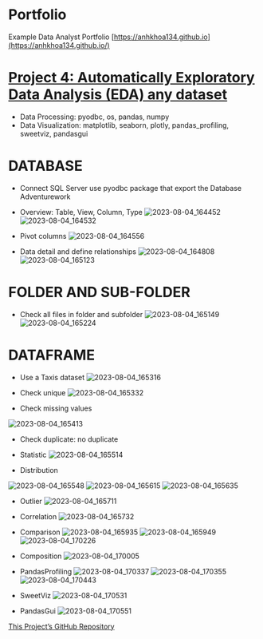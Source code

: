 # Portfolio
Example Data Analyst Portfolio
[https://anhkhoa134.github.io](https://anhkhoa134.github.io/)


# [Project 4: Automatically Exploratory Data Analysis (EDA) any dataset](https://github.com/anhkhoa134/portfolio/tree/main/Project_4)

* Data Processing: pyodbc, os, pandas, numpy
* Data Visualization: matplotlib, seaborn, plotly, pandas_profiling, sweetviz, pandasgui

# DATABASE
* Connect SQL Server use pyodbc package that export the Database Adventurework 
* Overview: Table, View, Column, Type
![2023-08-04_164452](https://github.com/anhkhoa134/portfolio/assets/108108639/ba933f7a-aa34-4dbb-ab66-80da304720d5)
![2023-08-04_164532](https://github.com/anhkhoa134/portfolio/assets/108108639/17201271-8ec4-4ce2-9450-b2c0101302c2)

* Pivot columns
![2023-08-04_164556](https://github.com/anhkhoa134/portfolio/assets/108108639/57bc03dc-81c8-408d-a745-5851f5565100)

* Data detail and define relationships
![2023-08-04_164808](https://github.com/anhkhoa134/portfolio/assets/108108639/1b4104e5-0b59-4de1-b8d0-62e87ca929d8)
![2023-08-04_165123](https://github.com/anhkhoa134/portfolio/assets/108108639/6a468d37-8942-48a6-803b-6d14400067f3)

# FOLDER AND SUB-FOLDER
* Check all files in folder and subfolder
![2023-08-04_165149](https://github.com/anhkhoa134/portfolio/assets/108108639/0c1ebf19-5949-4717-9128-cb9fe70432e5)
![2023-08-04_165224](https://github.com/anhkhoa134/portfolio/assets/108108639/13d54bc8-45cd-43ce-9426-b245331cea32)

# DATAFRAME
* Use a Taxis dataset
![2023-08-04_165316](https://github.com/anhkhoa134/portfolio/assets/108108639/b424b152-82a0-4701-ba1a-5329d5440ac3)

* Check unique
![2023-08-04_165332](https://github.com/anhkhoa134/portfolio/assets/108108639/3ce9b2c7-d3a3-4ffe-b042-0b77913ba0a1)

* Check missing values

![2023-08-04_165413](https://github.com/anhkhoa134/portfolio/assets/108108639/d3c73830-6652-437e-a60c-11b93d463d62)

* Check duplicate: no duplicate
  
* Statistic
![2023-08-04_165514](https://github.com/anhkhoa134/portfolio/assets/108108639/978996aa-7773-456c-8cad-2de08fd0dcc9)

* Distribution

![2023-08-04_165548](https://github.com/anhkhoa134/portfolio/assets/108108639/6fbb151a-0bbb-4c45-a8bd-c33860683b2a)
![2023-08-04_165615](https://github.com/anhkhoa134/portfolio/assets/108108639/afa363bc-3cf0-4c22-8c8c-b7671f5fb5a3)
![2023-08-04_165635](https://github.com/anhkhoa134/portfolio/assets/108108639/998a1185-65b4-4b71-afcf-224b8f533bd0)

* Outlier
![2023-08-04_165711](https://github.com/anhkhoa134/portfolio/assets/108108639/a9245845-5a10-43d6-bbda-2f5fa5b2c8ed)

* Correlation
![2023-08-04_165732](https://github.com/anhkhoa134/portfolio/assets/108108639/d4c18e98-457e-47ca-af37-73fc1c8acb27)

* Comparison
![2023-08-04_165935](https://github.com/anhkhoa134/portfolio/assets/108108639/533e7185-7573-4806-8f0e-25d9ceb8565b)
![2023-08-04_165949](https://github.com/anhkhoa134/portfolio/assets/108108639/7e8394af-5a55-412c-ae3e-5834c4f40d61)
![2023-08-04_170226](https://github.com/anhkhoa134/portfolio/assets/108108639/0d73b123-6cfe-4520-a857-e69afb9508be)

* Composition
![2023-08-04_170005](https://github.com/anhkhoa134/portfolio/assets/108108639/42dc22b8-814d-4622-b0b8-c70e24900bd1)

* PandasProfiling
![2023-08-04_170337](https://github.com/anhkhoa134/portfolio/assets/108108639/f16862ae-a43f-45eb-9621-7826887cb3c0)
![2023-08-04_170355](https://github.com/anhkhoa134/portfolio/assets/108108639/6216461b-f207-49f6-a6f4-99e6608ae743)
![2023-08-04_170443](https://github.com/anhkhoa134/portfolio/assets/108108639/ee33be73-7895-4e83-bca3-da6762f1f161)

* SweetViz
![2023-08-04_170531](https://github.com/anhkhoa134/portfolio/assets/108108639/402c6e18-24cf-441d-bad7-e555187b8da6)

* PandasGui
![2023-08-04_170551](https://github.com/anhkhoa134/portfolio/assets/108108639/d9721d9e-acb5-445b-98aa-106ffe481c12)

[This Project’s GitHub Repository](https://github.com/anhkhoa134/portfolio/tree/main/Project_4)

